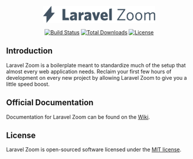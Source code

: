 <p align="center"><img src="https://github.com/austintoddj/laravel-zoom/blob/master/resources/assets/backend/img/laravel-zoom.svg" height="46"></p>

<p align="center">
<a href="https://travis-ci.org/austintoddj/laravel-zoom"><img src="https://travis-ci.org/austintoddj/laravel-zoom.svg" alt="Build Status"></a>
<a href="https://packagist.org/packages/austintoddj/laravel-zoom"><img src="https://poser.pugx.org/austintoddj/laravel-zoom/d/total.svg" alt="Total Downloads"></a>
<a href="https://packagist.org/packages/austintoddj/laravel-zoom"><img src="https://poser.pugx.org/austintoddj/laravel-zoom/license.svg" alt="License"></a>
</p>

## Introduction

Laravel Zoom is a boilerplate meant to standardize much of the setup that almost every web application needs. Reclaim your first few hours of development on every new project by allowing Laravel Zoom to give you a little speed boost.

## Official Documentation

Documentation for Laravel Zoom can be found on the [Wiki](https://github.com/austintoddj/laravel-zoom/wiki).

## License

Laravel Zoom is open-sourced software licensed under the [MIT license](http://opensource.org/licenses/MIT).